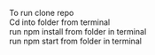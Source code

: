 To run clone repo<br>
Cd into folder from terminal<br>
run npm install from folder in terminal<br>
run npm start from folder in terminal<br>
